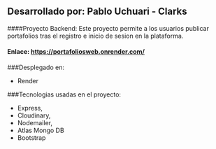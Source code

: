 ## Desarrollado por: Pablo Uchuari - Clarks

####Proyecto Backend:  Este proyecto permite a los usuarios publicar portafolios tras el registro e inicio de sesion en la plataforma.

#### Enlace: https://portafoliosweb.onrender.com/

###Desplegado en:
- Render

###Tecnologias usadas en el proyecto:
- Express,
- Cloudinary,
- Nodemailer,
- Atlas Mongo DB
- Bootstrap
